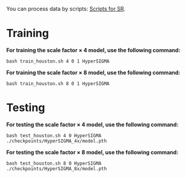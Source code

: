 You can process data by scripts:
[Scripts for SR](https://huggingface.co/datasets/WHU-Sigma/HyperSIGMA_Datasets/tree/main/HyperSIGMA_super-resolution).

# Training
**For training the scale factor $\times$ 4 model, use the following command:**
```
bash train_houston.sh 4 0 1 HyperSIGMA
```

**For training the scale factor $\times$ 8 model, use the following command:**
```
bash train_houston.sh 8 0 1 HyperSIGMA
```

# Testing
**For testing the scale factor $\times$ 4 model, use the following command:**
```
bash test_houston.sh 4 0 HyperSIGMA ./checkpoints/HyperSIGMA_4x/model.pth
```

**For testing the scale factor $\times$ 8 model, use the following command:**
```
bash test_houston.sh 8 0 HyperSIGMA ./checkpoints/HyperSIGMA_8x/model.pth
```
